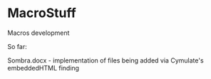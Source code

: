 # MacroStuff
Macros development

So far:

Sombra.docx - implementation of files being added via Cymulate's embeddedHTML finding
